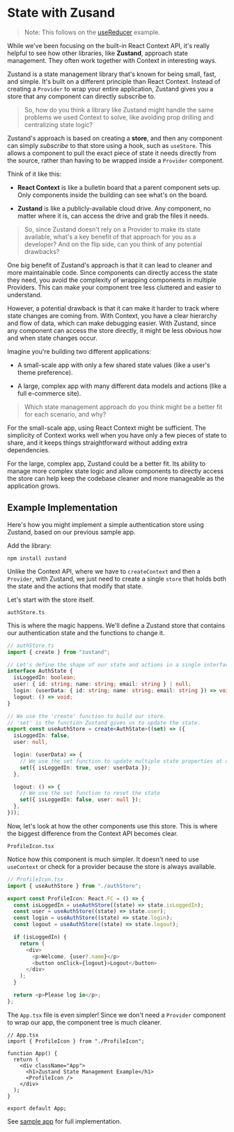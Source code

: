 # State with Zusand

> Note: This follows on the [useReducer](./useReducer.md) example.

While we've been focusing on the built-in React Context API, it's really helpful to see how other libraries, like **Zustand**, approach state management. They often work together with Context in interesting ways.

Zustand is a state management library that's known for being small, fast, and simple. It's built on a different principle than React Context. Instead of creating a `Provider` to wrap your entire application, Zustand gives you a store that any component can directly subscribe to.

> So, how do you think a library like Zustand might handle the same problems we used Context to solve, like avoiding prop drilling and centralizing state logic?

Zustand's approach is based on creating a **store**, and then any component can simply _subscribe_ to that store using a hook, such as `useStore`. This allows a component to pull the exact piece of state it needs directly from the source, rather than having to be wrapped inside a `Provider` component.

Think of it like this:

- **React Context** is like a bulletin board that a parent component sets up. Only components inside the building can see what's on the board.

- **Zustand** is like a publicly-available cloud drive. Any component, no matter where it is, can access the drive and grab the files it needs.

> So, since Zustand doesn't rely on a Provider to make its state available, what's a key benefit of that approach for you as a developer? And on the flip side, can you think of any potential drawbacks?

One big benefit of Zustand's approach is that it can lead to cleaner and more maintainable code. Since components can directly access the state they need, you avoid the complexity of wrapping components in multiple Providers. This can make your component tree less cluttered and easier to understand.

However, a potential drawback is that it can make it harder to track where state changes are coming from. With Context, you have a clear hierarchy and flow of data, which can make debugging easier. With Zustand, since any component can access the store directly, it might be less obvious how and when state changes occur.

Imagine you're building two different applications:

- A small-scale app with only a few shared state values (like a user's theme preference).

- A large, complex app with many different data models and actions (like a full e-commerce site).

> Which state management approach do you think might be a better fit for each scenario, and why?

For the small-scale app, using React Context might be sufficient. The simplicity of Context works well when you have only a few pieces of state to share, and it keeps things straightforward without adding extra dependencies.

For the large, complex app, Zustand could be a better fit. Its ability to manage more complex state logic and allow components to directly access the store can help keep the codebase cleaner and more manageable as the application grows.

## Example Implementation

Here's how you might implement a simple authentication store using Zustand, based on our previous sample app.

Add the library:

`npm install zustand`

Unlike the Context API, where we have to `createContext` and then a `Provider`, with Zustand, we just need to create a single `store` that holds both the state and the actions that modify that state.

Let's start with the store itself.

`authStore.ts`

This is where the magic happens. We'll define a Zustand store that contains our authentication state and the functions to change it.

```ts
// authStore.ts
import { create } from "zustand";

// Let's define the shape of our state and actions in a single interface
interface AuthState {
  isLoggedIn: boolean;
  user: { id: string; name: string; email: string } | null;
  login: (userData: { id: string; name: string; email: string }) => void;
  logout: () => void;
}

// We use the 'create' function to build our store.
// 'set' is the function Zustand gives us to update the state.
export const useAuthStore = create<AuthState>((set) => ({
  isLoggedIn: false,
  user: null,

  login: (userData) => {
    // We use the set function to update multiple state properties at once
    set({ isLoggedIn: true, user: userData });
  },

  logout: () => {
    // We use the set function to reset the state
    set({ isLoggedIn: false, user: null });
  },
}));
```

Now, let's look at how the other components use this store. This is where the biggest difference from the Context API becomes clear.

`ProfileIcon.tsx`

Notice how this component is much simpler. It doesn't need to use `useContext` or check for a provider because the store is always available.

```ts
// ProfileIcon.tsx
import { useAuthStore } from "./authStore";

export const ProfileIcon: React.FC = () => {
  const isLoggedIn = useAuthStore((state) => state.isLoggedIn);
  const user = useAuthStore((state) => state.user);
  const login = useAuthStore((state) => state.login);
  const logout = useAuthStore((state) => state.logout);

  if (isLoggedIn) {
    return (
      <div>
        <p>Welcome, {user?.name}</p>
        <button onClick={logout}>Logout</button>
      </div>
    );
  }

  return <p>Please log in</p>;
};
```

The `App.tsx` file is even simpler! Since we don't need a `Provider` component to wrap our app, the component tree is much cleaner.

```tsx
// App.tsx
import { ProfileIcon } from "./ProfileIcon";

function App() {
  return (
    <div className="App">
      <h1>Zustand State Management Example</h1>
      <ProfileIcon />
    </div>
  );
}

export default App;
```

See [sample app](./zusand/) for full implementation.
